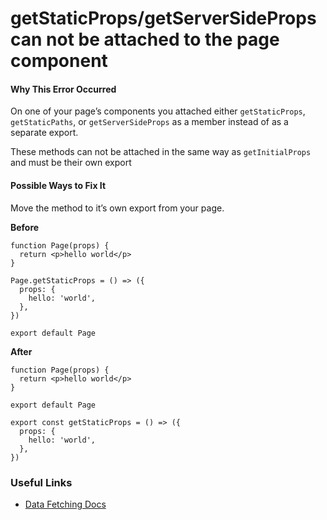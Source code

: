 getStaticProps/getServerSideProps can not be attached to the page component
===========================================================================

#### Why This Error Occurred

On one of your page’s components you attached either `getStaticProps`, `getStaticPaths`, or `getServerSideProps` as a member instead of as a separate export.

These methods can not be attached in the same way as `getInitialProps` and must be their own export

#### Possible Ways to Fix It

Move the method to it’s own export from your page.

**Before**

    function Page(props) {
      return <p>hello world</p>
    }

    Page.getStaticProps = () => ({
      props: {
        hello: 'world',
      },
    })

    export default Page

**After**

    function Page(props) {
      return <p>hello world</p>
    }

    export default Page

    export const getStaticProps = () => ({
      props: {
        hello: 'world',
      },
    })

### Useful Links

-   [Data Fetching Docs](https://nextjs.org/docs/basic-features/data-fetching)
